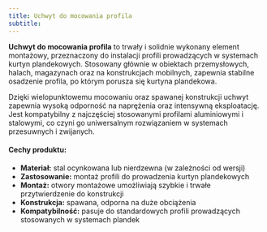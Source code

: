 ```yaml
---
title: Uchwyt do mocowania profila
subtitle: 
---
```

**Uchwyt do mocowania profila** to trwały i solidnie wykonany element montażowy, przeznaczony do instalacji profili prowadzących w systemach kurtyn plandekowych. Stosowany głównie w obiektach przemysłowych, halach, magazynach oraz na konstrukcjach mobilnych, zapewnia stabilne osadzenie profila, po którym porusza się kurtyna plandekowa.

Dzięki wielopunktowemu mocowaniu oraz spawanej konstrukcji uchwyt zapewnia wysoką odporność na naprężenia oraz intensywną eksploatację. Jest kompatybilny z najczęściej stosowanymi profilami aluminiowymi i stalowymi, co czyni go uniwersalnym rozwiązaniem w systemach przesuwnych i zwijanych.

#### Cechy produktu:
- **Materiał:** stal ocynkowana lub nierdzewna (w zależności od wersji)  
- **Zastosowanie:** montaż profili do prowadzenia kurtyn plandekowych  
- **Montaż:** otwory montażowe umożliwiają szybkie i trwałe przytwierdzenie do konstrukcji  
- **Konstrukcja:** spawana, odporna na duże obciążenia  
- **Kompatybilność:** pasuje do standardowych profili prowadzących stosowanych w systemach plandek

